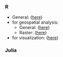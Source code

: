 ### R 
+ General: ([here](https://shunkei3.github.io/note/r/General/R-func-cheat-sheet.html))
+ for geospatial analysis: 
    * General: ([here](https://shunkei3.github.io/note/r/GIS/R-GIS-general.html))
    * Raster: ([here](https://shunkei3.github.io/note/r/GIS/R-GIS-raster-concept.html))
+ for visualization: ([here](https://shunkei3.github.io/note/r/vis/R-vis.html))


### Julia